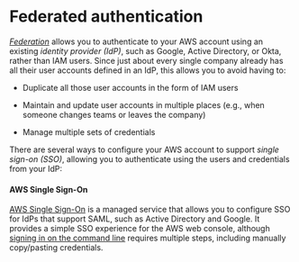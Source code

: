 # Federated authentication

_[Federation](https://aws.amazon.com/identity/federation/)_ allows you to authenticate to your AWS account using an
existing _identity provider (IdP)_, such as Google, Active Directory, or Okta, rather than IAM users. Since just about
every single company already has all their user accounts defined in an IdP, this allows you to avoid having to:

- Duplicate all those user accounts in the form of IAM users

- Maintain and update user accounts in multiple places (e.g., when someone changes teams or leaves the company)

- Manage multiple sets of credentials

There are several ways to configure your AWS account to support _single sign-on (SSO)_, allowing you to authenticate
using the users and credentials from your IdP:



<div className="dlist">

#### AWS Single Sign-On

[AWS Single Sign-On](https://aws.amazon.com/single-sign-on/) is a managed service that allows you to configure SSO for
IdPs that support SAML, such as Active Directory and Google. It provides a simple SSO experience for the AWS web
console, although
[signing in on the command line](https://aws.amazon.com/blogs/security/aws-single-sign-on-now-enables-command-line-interface-access-for-aws-accounts-using-corporate-credentials/)
requires multiple steps, including manually copy/pasting credentials.


</div>




